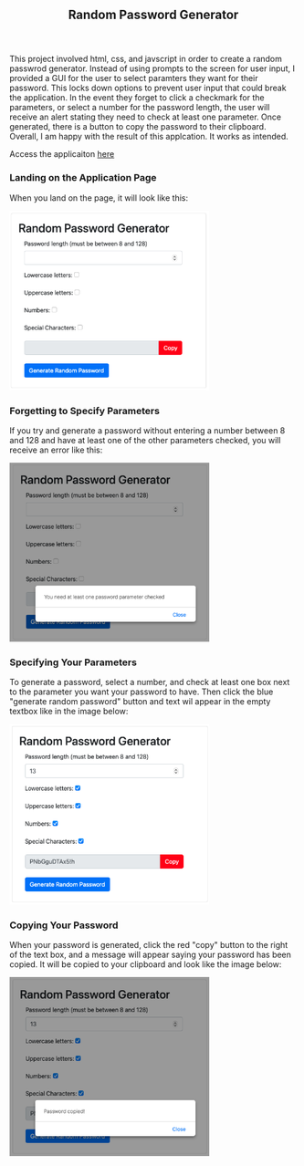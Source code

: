 <!DOCTYPE html>
<html>
<head>
</head>
<body>
     <header>
          <h2>Random Password Generator</h2>
     </header>
	<section id="Project_Background_info">
		<p>This project involved html, css, and javscript in order to create a random passwrod generator.  Instead of using prompts to the screen for user input, I provided a GUI for the user to select paramters they want for their password.  This locks down options to prevent user input that could break the application.  In the event they forget to click a checkmark for the parameters, or select a number for the password length, the user will receive an alert stating they need to check at least one parameter.  Once generated, there is a button to copy the password to their clipboard. Overall, I am happy with the result of this applcation.  It works as intended.  </p>
		<p>Access the applicaiton <a href="https://mcheering.github.io/RandomPasswordGenerator/">here<a></p>
	</section>
	<section id="using_application">
		<h3 id="sub-heading">Landing on the Application Page</h3>
		<p>When you land on the page, it will look like this:</p>
		<img src="README.md images/Landing.png" style="width: 350px;">
		<h3 id="sub-heading">Forgetting to Specify Parameters</h3>
		<p>If you try and generate a password without entering a number between 8 and 128 and have at least one of the other parameters checked, you will receive an error like this:</p>
		<img src="README.md images/Error Message.png" style="width: 350px;">
		<h3 id="sub-heading">Specifying Your Parameters</h3>
		<p>To generate a password, select a number, and check at least one box next to the parameter you want your password to have. Then click the blue "generate random password" button and text wil appear in the empty textbox like in the image below:</p>
		<img src="README.md images/Generate Password.png" style="width: 350px;">
		<h3 id="sub-heading">Copying Your Password</h3>
		<p>When your password is generated, click the red "copy" button to the right of the text box, and a message will appear saying your password has been copied. It will be copied to your clipboard and look like the image below:  </p>
		<img src="README.md images/Copy Password.png" style="width: 350px;">	
	</section>
</body>
     

</html>

